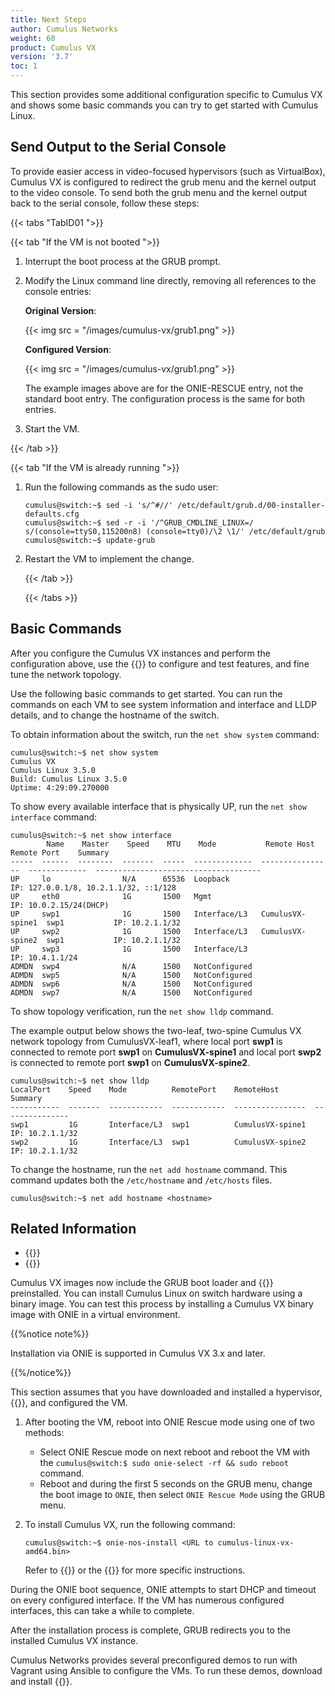 ```yaml
---
title: Next Steps
author: Cumulus Networks
weight: 60
product: Cumulus VX
version: '3.7'
toc: 1
---
```

This section provides some additional configuration specific to Cumulus VX and shows some basic commands you can try to get started with Cumulus Linux.

## Send Output to the Serial Console

To provide easier access in video-focused hypervisors (such as VirtualBox), Cumulus VX is configured to redirect the grub menu and the kernel output to the video console. To send both the grub menu and the kernel output back to the serial console, follow these steps:

{{< tabs "TabID01 ">}}

{{< tab "If the VM is not booted ">}}

1. Interrupt the boot process at the GRUB prompt.

2. Modify the Linux command line directly, removing all references to the console entries:

   **Original Version**:

   {{< img src = "/images/cumulus-vx/grub1.png" >}}

   **Configured Version**:

   {{< img src = "/images/cumulus-vx/grub1.png" >}}

   The example images above are for the ONIE-RESCUE entry, not the standard boot entry. The configuration process is the same for both entries.

3. Start the VM.

{{< /tab >}}

{{< tab "If the VM is already running ">}}

1. Run the following commands as the sudo user:

    ```
    cumulus@switch:~$ sed -i 's/^#//' /etc/default/grub.d/00-installer-defaults.cfg
    cumulus@switch:~$ sed -r -i '/^GRUB_CMDLINE_LINUX=/ s/(console=ttyS0,115200n8) (console=tty0)/\2 \1/' /etc/default/grub
    cumulus@switch:~$ update-grub
    ```

2. Restart the VM to implement the change.

    {{< /tab >}}

    {{< /tabs >}}

## Basic Commands

After you configure the Cumulus VX instances and perform the configuration above, use the {{<exlink url="https://docs.cumulusnetworks.com/cumulus-linux" text="Cumulus Linux documentation suite">}} to configure and test features, and fine tune the network topology.

Use the following basic commands to get started. You can run the commands on each VM to see system information and interface and LLDP details, and to change the hostname of the switch.

To obtain information about the switch, run the `net show system` command:

```
cumulus@switch:~$ net show system
Cumulus VX
Cumulus Linux 3.5.0
Build: Cumulus Linux 3.5.0
Uptime: 4:29:09.270000
```

To show every available interface that is physically UP, run the `net show interface` command:

```
cumulus@switch:~$ net show interface
        Name    Master    Speed    MTU    Mode           Remote Host       Remote Port    Summary
-----  ------  --------  -------  -----  -------------  ----------------  -------------  -------------------------------------
UP     lo                N/A      65536  Loopback                                        IP: 127.0.0.1/8, 10.2.1.1/32, ::1/128
UP     eth0              1G       1500   Mgmt                                            IP: 10.0.2.15/24(DHCP)
UP     swp1              1G       1500   Interface/L3   CumulusVX-spine1  swp1           IP: 10.2.1.1/32
UP     swp2              1G       1500   Interface/L3   CumulusVX-spine2  swp1           IP: 10.2.1.1/32
UP     swp3              1G       1500   Interface/L3                                    IP: 10.4.1.1/24
ADMDN  swp4              N/A      1500   NotConfigured
ADMDN  swp5              N/A      1500   NotConfigured
ADMDN  swp6              N/A      1500   NotConfigured
ADMDN  swp7              N/A      1500   NotConfigured
```

To show topology verification, run the `net show lldp` command.

The example output below shows the two-leaf, two-spine Cumulus VX network topology from CumulusVX-leaf1, where local port **swp1** is connected to remote port **swp1** on **CumulusVX-spine1** and local port **swp2** is connected to remote port **swp1** on **CumulusVX-spine2**.

```
cumulus@switch:~$ net show lldp
LocalPort    Speed    Mode          RemotePort    RemoteHost        Summary
-----------  -------  ------------  ------------  ----------------  ---------------
swp1         1G       Interface/L3  swp1          CumulusVX-spine1  IP: 10.2.1.1/32
swp2         1G       Interface/L3  swp1          CumulusVX-spine2  IP: 10.2.1.1/32
```

To change the hostname, run the `net add hostname` command. This command updates both the `/etc/hostname` and `/etc/hosts` files.

```
cumulus@switch:~$ net add hostname <hostname>
```

## Related Information

- {{<exlink url="https://docs.cumulusnetworks.com/cumulus-linux-41" text="Cumulus Linux documentation">}}
- {{<exlink url="https://support.cumulusnetworks.com/hc/en-us/" text="Cumulus Networks knowledge base">}}

Cumulus VX images now include the GRUB boot loader and {{<exlink url="(http://onie.org/" text="Open Network Install Environment (ONIE)">}} preinstalled. You can install Cumulus Linux on switch hardware using a binary image. You can test this process by installing a Cumulus VX binary image with ONIE in a virtual environment.

{{%notice note%}}

Installation via ONIE is supported in Cumulus VX 3.x and later.

{{%/notice%}}

This section assumes that you have downloaded and installed a hypervisor, {{<exlink url="https://cumulusnetworks.com/products/cumulus-vx/download/" text="downloaded the Cumulus VX binary image" >}}, and configured the VM.

1. After booting the VM, reboot into ONIE Rescue mode using one of two methods:
   - Select ONIE Rescue mode on next reboot and reboot the VM with the `cumulus@switch:$ sudo onie-select -rf && sudo reboot` command.
   - Reboot and during the first 5 seconds on the GRUB menu, change the boot image to `ONIE`, then select `ONIE Rescue Mode` using the GRUB menu.

2. To install Cumulus VX, run the following command:

   ```
   cumulus@switch:~$ onie-nos-install <URL to cumulus-linux-vx-amd64.bin>
   ```

   Refer to {{<exlink url="https://docs.cumulusnetworks.com/cumulus-linux/Installation-Management/Installing-a-New-Cumulus-Linux-Image" text="Installing a New Cumulus Linux Image">}} or the
   {{<exlink url="https://github.com/opencomputeproject/onie/wiki/Quick-Start-Guide" text="ONIE Quick Start Guide">}} for more specific instructions.

During the ONIE boot sequence, ONIE attempts to start DHCP and timeout on every configured interface. If the VM has numerous configured interfaces, this can take a while to complete.

After the installation process is complete, GRUB redirects you to the installed Cumulus VX instance.

Cumulus Networks provides several preconfigured demos to run with Vagrant using Ansible to configure the VMs. To run these demos, download and install {{<exlink url="https://pypi.python.org/pypi/ansible" text="Ansible 1.7 or newer">}}.